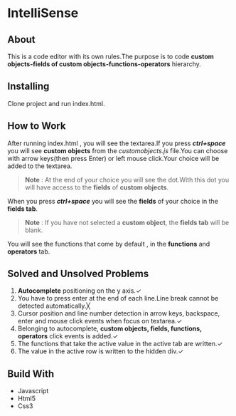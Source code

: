 # IntelliSense
## About
This is a code editor with its own rules.The purpose is to code **custom objects-fields of custom objects-functions-operators** hierarchy.

## Installing
Clone project and run index.html.

## How to Work
After running index.html , you will see the textarea.If you press **_ctrl+space_** you will see **custom objects** from the *customobjects.js* file.You can choose with arrow keys(then press Enter) or left mouse click.Your choice will be added to the textarea.<br>

>**Note** : At the end of your choice you will see the dot.With this dot you will have access to the **fields** of **custom objects**.


When you press **_ctrl+space_** you will see the **fields** of your choice in the **fields tab**.


>**Note** : If you have not selected a **custom object**, the **fields tab** will be blank.


You will see the functions that come by default , in the **functions** and **operators** tab.

## Solved and Unsolved Problems
1. **Autocomplete** positioning on the y axis.✓<br>
2. You have to press enter at the end of each line.Line break cannot be detected automatically.╳<br>
3. Cursor position and line number detection in arrow keys, backspace, enter and mouse click events when focus on textarea.✓<br>
4. Belonging to autocomplete,  **custom objects, fields, functions, operators** click events is added.✓<br>
5. The functions that take the active value in the active tab are written.✓<br>
6. The value in the active row is written to the hidden div.✓<br>

## Build With
- Javascript
- Html5
- Css3




